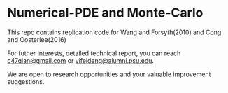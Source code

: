 # Numerical-PDE and Monte-Carlo 
This repo contains replication code for Wang and Forsyth(2010) and Cong and Oosterlee(2016)

For futher interests, detailed technical report, you can reach c47qian@gmail.com or yifeideng@alumni.psu.edu.

We are open to research opportunities and your valuable improvement suggestions.
